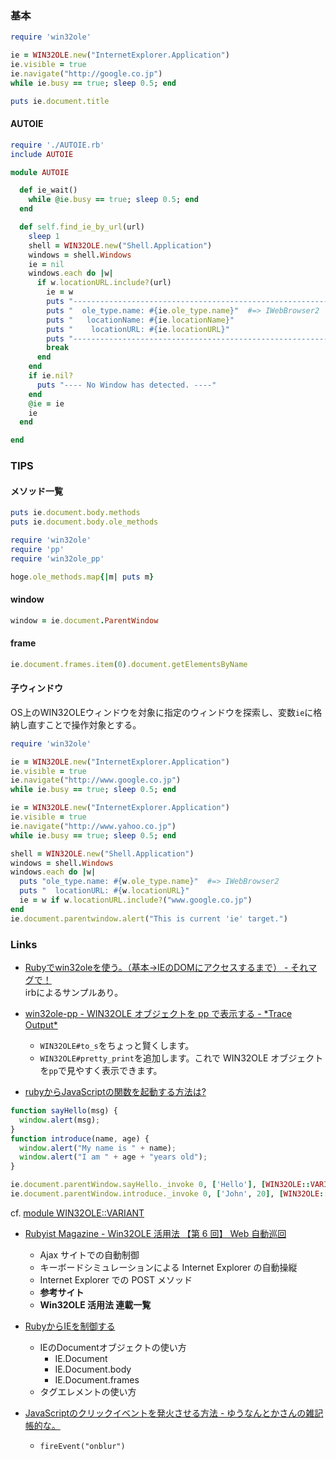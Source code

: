 ### 基本

```ruby
require 'win32ole'

ie = WIN32OLE.new("InternetExplorer.Application")
ie.visible = true
ie.navigate("http://google.co.jp")
while ie.busy == true; sleep 0.5; end

puts ie.document.title
```

#### AUTOIE

```ruby
require './AUTOIE.rb'
include AUTOIE
```
```ruby
module AUTOIE

  def ie_wait()
    while @ie.busy == true; sleep 0.5; end
  end

  def self.find_ie_by_url(url)
    sleep 1
    shell = WIN32OLE.new("Shell.Application")
    windows = shell.Windows
    ie = nil
    windows.each do |w|
      if w.locationURL.include?(url)
        ie = w
        puts "------------------------------------------------------------"
        puts "  ole_type.name: #{ie.ole_type.name}"  #=> IWebBrowser2
        puts "   locationName: #{ie.locationName}"
        puts "    locationURL: #{ie.locationURL}"
        puts "------------------------------------------------------------"
        break
      end
    end
    if ie.nil?
      puts "---- No Window has detected. ----"
    end
    @ie = ie
    ie
  end

end
```

### TIPS

#### メソッド一覧

```ruby
puts ie.document.body.methods
puts ie.document.body.ole_methods
```
```ruby
require 'win32ole'
require 'pp'
require 'win32ole_pp'

hoge.ole_methods.map{|m| puts m}
```

#### window

```ruby
window = ie.document.ParentWindow
```

#### frame

```ruby
ie.document.frames.item(0).document.getElementsByName
```

#### 子ウィンドウ

OS上のWIN32OLEウィンドウを対象に指定のウィンドウを探索し、変数`ie`に格納し直すことで操作対象とする。

```ruby
require 'win32ole'

ie = WIN32OLE.new("InternetExplorer.Application")
ie.visible = true
ie.navigate("http://www.google.co.jp")
while ie.busy == true; sleep 0.5; end

ie = WIN32OLE.new("InternetExplorer.Application")
ie.visible = true
ie.navigate("http://www.yahoo.co.jp")
while ie.busy == true; sleep 0.5; end

shell = WIN32OLE.new("Shell.Application")
windows = shell.Windows
windows.each do |w|
  puts "ole_type.name: #{w.ole_type.name}"  #=> IWebBrowser2
  puts "  locationURL: #{w.locationURL}"
  ie = w if w.locationURL.include?("www.google.co.jp")
end
ie.document.parentwindow.alert("This is current 'ie' target.")
```

### Links

- [Rubyでwin32oleを使う。（基本->IEのDOMにアクセスするまで） - それマグで！](http://takuya-1st.hatenablog.jp/entry/20091221/1261364439)  
  irbによるサンプルあり。

- [win32ole-pp - WIN32OLE オブジェクトを pp で表示する - \*Trace Output\*](http://d.hatena.ne.jp/miyamuko/20070225/p1)
    - `WIN32OLE#to_s`をちょっと賢くします。
    - `WIN32OLE#pretty_print`を追加します。これで WIN32OLE オブジェクトを`pp`で見やすく表示できます。

- [rubyからJavaScriptの関数を起動する方法は?](http://blade.nagaokaut.ac.jp/cgi-bin/scat.rb/ruby/ruby-list/37161)
```js
function sayHello(msg) {
  window.alert(msg);
}
function introduce(name, age) {
  window.alert("My name is " + name);
  window.alert("I am " + age + "years old");
}
```
```ruby
ie.document.parentWindow.sayHello._invoke 0, ['Hello'], [WIN32OLE::VARIANT::VT_BSTR]
ie.document.parentWindow.introduce._invoke 0, ['John', 20], [WIN32OLE::VARIANT::VT_BSTR, WIN32OLE::VARIANT::VT_INT]
```
cf. [module WIN32OLE::VARIANT](http://docs.ruby-lang.org/ja/2.1.0/class/WIN32OLE=3a=3aVARIANT.html)

- [Rubyist Magazine - Win32OLE 活用法 【第 6 回】 Web 自動巡回](http://magazine.rubyist.net/?0008-Win32OLE=)
    - Ajax サイトでの自動制御
    - キーボードシミュレーションによる Internet Explorer の自動操縦
    - Internet Explorer での POST メソッド
    - __参考サイト__
    - __Win32OLE 活用法 連載一覧__

- [RubyからIEを制御する](http://www.tech-notes.dyndns.org/win32ole/ie_ctrl.html)
    - IEのDocumentオブジェクトの使い方
        -  IE.Document
        -  IE.Document.body
        -  IE.Document.frames
    - タグエレメントの使い方

- [JavaScriptのクリックイベントを発火させる方法 - ゆうなんとかさんの雑記帳的な。](http://yuuxxxx.hatenablog.com/entry/2013/09/20/224801)
    - `fireEvent("onblur")`
